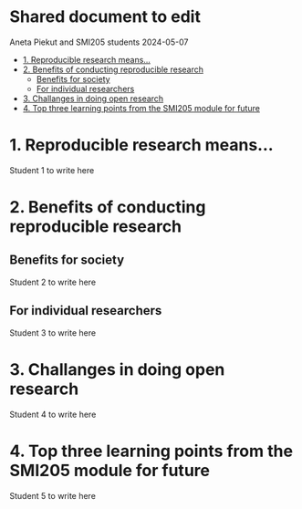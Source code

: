 Shared document to edit
================
Aneta Piekut and SMI205 students
2024-05-07

-   [1. Reproducible research means…](#1-reproducible-research-means)
-   [2. Benefits of conducting reproducible
    research](#2-benefits-of-conducting-reproducible-research)
    -   [Benefits for society](#benefits-for-society)
    -   [For individual researchers](#for-individual-researchers)
-   [3. Challanges in doing open
    research](#3-challanges-in-doing-open-research)
-   [4. Top three learning points from the SMI205 module for
    future](#4-top-three-learning-points-from-the-smi205-module-for-future)

<!-- These are notes which are not visible after knitting the file
-->

# 1. Reproducible research means…

<!-- Explain in a way a lay person would easily understand what reproducible research is. Feel free to use a metaphor or not be entirely serious
-->

Student 1 to write here

# 2. Benefits of conducting reproducible research

<!-- List a few benefits of doing reproducible research for different community groups, international community or any research communities
-->

## Benefits for society

Student 2 to write here

## For individual researchers

Student 3 to write here

# 3. Challanges in doing open research

<!-- Why employing fully open research is not (yet) possible?
-->

Student 4 to write here

# 4. Top three learning points from the SMI205 module for future

<!-- What practices you think will be useful for you next year when writing a dissertation or in future career?
-->

Student 5 to write here
